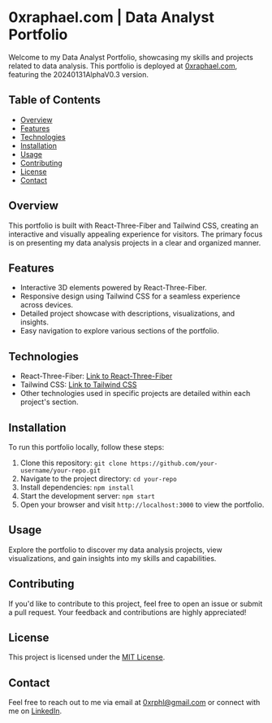 # 0xraphael.com | Data Analyst Portfolio

Welcome to my Data Analyst Portfolio, showcasing my skills and projects related to data analysis. This portfolio is deployed at [0xraphael.com](https://0xraphael.com/), featuring the 20240131AlphaV0.3 version.

## Table of Contents

- [Overview](#overview)
- [Features](#features)
- [Technologies](#technologies)
- [Installation](#installation)
- [Usage](#usage)
- [Contributing](#contributing)
- [License](#license)
- [Contact](#contact)

## Overview

This portfolio is built with React-Three-Fiber and Tailwind CSS, creating an interactive and visually appealing experience for visitors. The primary focus is on presenting my data analysis projects in a clear and organized manner.

## Features

- Interactive 3D elements powered by React-Three-Fiber.
- Responsive design using Tailwind CSS for a seamless experience across devices.
- Detailed project showcase with descriptions, visualizations, and insights.
- Easy navigation to explore various sections of the portfolio.

## Technologies

- React-Three-Fiber: [Link to React-Three-Fiber](https://github.com/pmndrs/react-three-fiber)
- Tailwind CSS: [Link to Tailwind CSS](https://tailwindcss.com/)
- Other technologies used in specific projects are detailed within each project's section.

## Installation

To run this portfolio locally, follow these steps:

1. Clone this repository: `git clone https://github.com/your-username/your-repo.git`
2. Navigate to the project directory: `cd your-repo`
3. Install dependencies: `npm install`
4. Start the development server: `npm start`
5. Open your browser and visit `http://localhost:3000` to view the portfolio.

## Usage

Explore the portfolio to discover my data analysis projects, view visualizations, and gain insights into my skills and capabilities.

## Contributing

If you'd like to contribute to this project, feel free to open an issue or submit a pull request. Your feedback and contributions are highly appreciated!

## License

This project is licensed under the [MIT License](LICENSE).

## Contact

Feel free to reach out to me via email at [0xrphl@gmail.com](mailto:0xrphl@gmail.com) or connect with me on [LinkedIn](https://www.linkedin.com/in/0xraphael/).
